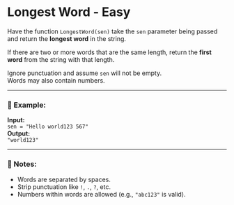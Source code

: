 # Longest Word - Easy

Have the function `LongestWord(sen)` take the `sen` parameter being passed and return the **longest word** in the string.

If there are two or more words that are the same length, return the **first word** from the string with that length.

Ignore punctuation and assume `sen` will not be empty.  
Words may also contain numbers.

---

### 🧪 Example:
**Input:**  
`sen = "Hello world123 567"`  
**Output:**  
`"world123"`

---

### 📝 Notes:
- Words are separated by spaces.
- Strip punctuation like `!`, `.`, `?`, etc.
- Numbers within words are allowed (e.g., `"abc123"` is valid).

